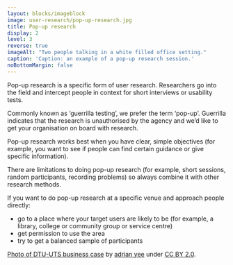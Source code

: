 ```yaml
---
layout: blocks/imageblock
image: user-research/pop-up-research.jpg
title: Pop-up research
display: 2
level: 3
reverse: true
imageAlt: "Two people talking in a white filled office setting."
caption: 'Caption: an example of a pop-up research session.'
noBottomMargin: false
---
```


Pop-up research is a specific form of user research. Researchers go into the field and intercept people in context for short interviews or usability tests.

Commonly known as ‘guerrilla testing’, we prefer the term ‘pop-up’. Guerrilla indicates that the research is unauthorised by the agency and we’d like to get your organisation on board with research.

Pop-up research works best when you have clear, simple objectives (for example, you want to see if people can find certain guidance or give specific information).

There are limitations to doing pop-up research (for example, short sessions, random participants, recording problems) so always combine it with other research methods.

If you want to do pop-up research at a specific venue and approach people directly:
- go to a place where your target users are likely to be (for example, a library, college or community group or service centre)
- get permission to use the area
- try to get a balanced sample of participants

[Photo of DTU-UTS business case](https://www.flickr.com/photos/135679646@N07/24071928722/in/pool-dto/) by [adrian yee](https://www.flickr.com/photos/135679646@N07/) under [CC BY 2.0](https://creativecommons.org/licenses/by/2.0/).
